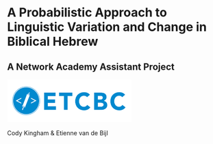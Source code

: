 # A Probabilistic Approach to Linguistic Variation and Change in Biblical Hebrew
## A Network Academy Assistant Project
<p align="center>
<img src="images/network_institute.png">
<img src="images/etcbc_logo.png" height=100 width=290>
</p>
Cody Kingham & Etienne van de Bijl

